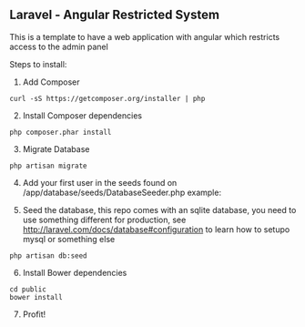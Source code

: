 ## Laravel - Angular Restricted System

This is a template to have a web application with angular which restricts access to the admin panel

Steps to install:

1) Add Composer

```Shell
curl -sS https://getcomposer.org/installer | php
```

2) Install Composer dependencies

```Shell
php composer.phar install
```

3) Migrate Database

```Shell
php artisan migrate
```

4) Add your first user in the seeds found on /app/database/seeds/DatabaseSeeder.php example:

5) Seed the database, this repo comes with an sqlite database, you need to use something different for
production, see http://laravel.com/docs/database#configuration to learn how to setupo mysql or something else

```Shell
php artisan db:seed
```

6) Install Bower dependencies

```Shell
cd public
bower install
```

7) Profit!
